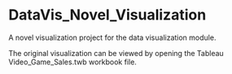 # DataVis_Novel_Visualization
A novel visualization project for the data visualization module.

The original visualization can be viewed by opening the Tableau Video_Game_Sales.twb workbook file.
